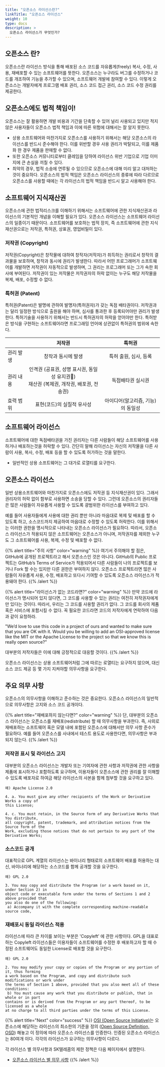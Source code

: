 ```yaml
---
title: "오픈소스 라이선스란?"
linkTitle: "오픈소스 라이선스"
weight: 10
type: docs
description: >
  오픈소스 라이선스가 무엇인가? 
---
```


## 오픈소스 란?
오픈소스란 라이선스 방식을 통해 배포된 소스 코드를 자유롭게(freely) 복사, 수정, 사용, 재배포할 수 있는 소프트웨어를 뜻한다. 오픈소스는 누구라도 버그를 수정하거나 코드를 개조하여 기능을 추가할 수 있으며, 소프트웨어 개발에 참여할 수 있다. 이렇게 오픈소스는 개발자에게 프로그램 배포 권리, 소스 코드 접근 권리, 소스 코드 수정 권리를 제공한다.

## 오픈소스에도 법적 책임이!
오픈소스는 잘 활용하면 개발 비용과 기간을 단축할 수 있어 널리 사용되고 있지만 적지 않은 사용자들이 오픈소스 법적 책임과 이에 따른 위험에 대해서는 잘 알지 못한다. 

* 상용 소프트웨어와 마찬가지로 오픈소스를 사용하기 위해서는 해당 오픈소스의 라이선스를 반드시 준수해야 한다. 이를 위반할 경우 사용 권리가 박탈되고, 이를 제품화 한 경우 제품을 판매할 수 없다. 
* 또한 오픈소스 커뮤니티로부터 클레임을 당하여 라이선스 위반 기업으로 기업 이미지에 큰 손실을 끼칠 수 있다.
* 최악의 경우, 법적 소송에 연루될 수 있으므로 오픈소스에 대해 미리 알고 대처하는 것이 중요하다.
오픈소스의 법적 책임은 오픈소스 라이선스의 종류에 따라 다르므로 오픈소스를 사용할 때에는 각 라이선스의 법적 책임을 반드시 알고 사용해야 한다.

## 소프트웨어 지식재산권
오픈소스에 관한 법적리스크를 이해하기 위해서는 소프트웨어에 관한 지식재산권과 라이선스의 기본적인 개념을 이해할 필요가 있다. 오픈소스 라이선스는 소프트웨어 라이선스의 일종이기 때문이다. 
소프트웨어를 보호하는 법적 장치, 즉 소프트웨어에 관한 지식재산권으로는 저작권, 특허권, 상표권, 영업비밀이 있다.

### 저작권 (Copyright)
저작권(Copyright)은 창작물에 대하여 창작자(저작자)가 취득하는 권리로서 창작의 결과물을 보호하며, 창작과 동시에 권리가 발생한다. 
따라서 어떤 프로그래머가 소프트웨어를 개발하면 저작권이 자동적으로 발생하며, 그 권리는 프로그래머 또는 그가 속한 회사에 부여된다.  저작권이 있는 저작물은 저작권자의 허락 없이는 누구도 해당 저작물을 복제, 배포, 수정할 수 없다.

### 특허권 (Patent)
특허권(Patent)은 발명에 관하여 발명자(특허권자)가 갖는 독점 배타권이다.
저작권과는 달리 일정한 방식으로 출원을 해야 하며, 심사를 통과한 후 등록되어야만 권리가 발생한다.  특허기술을 사용하기 위해서는 반드시 특허권자의 허락을 얻어야만 한다. 
특허받은 방식을 구현하는 소프트웨어라면 프로그래밍 언어에 상관없이 특허권의 범위에 속한다. 


|   | 저작권 | 특허권  |
| ------------- |:-------------:| :-----:|
| 권리 발생 | 창작과 동시에 발생 | 특허 출원, 심사, 등록 |
| 권리 내용 | 인격권 (공표권, 성명 표시권, 동일성 유지권)  <br />재산권 (복제권, 개작권, 배포권, 전송권)   |   독점배타권 실시권 |
| 효력 범위 | 표현(코드)의 실질적 유사성 | 아이디어(알고리즘, 기능)의 동일성 |

## 소프트웨어 라이선스
소프트웨어에 대한 독점배타권을 가진 권리자는 다른 사람들이 해당 소프트웨어를 사용하거나 배포하는것을 허락할 수 있다. 간단히 말해 라이선스는 자신의 저작물을 다른 사람이 사용, 복사, 수정, 배포 등을 할 수 있도록 허가하는 것을 말한다.

* 일반적인 상용 소프트웨어는 그 대가로 로열티를 요구한다.

## 오픈소스 라이선스
일반 상용소프트웨어와 마찬가지로 오픈소스에도 저작권 등 지식재산권이 있다.  그래서 권리자의 허락 없이 함부로 사용하면 소송을 당할 수 있다.
그런데 오픈소스의 권리자들은 많은 사람들이 자유롭게 사용할 수 있도록 광범위한 라이선스를 부여하고 있다.  

예를 들어 사용자들에게 사용에 대한 권리 뿐만 아니라 마음대로 복제 및 배포를 할 수 있도록 하고, 소스코드까지 제공하여 마음대로 수정할 수 있도록 허락한다. 이를 위해서는 이러한 권한을 명시적으로 나타내는 오픈소스 라이선스가 필요하다. 따라서, 오픈소스 라이선스가 적용되지 않은 소프트웨어는 오픈소스가 아니며, 저작권자를 제외한 누구도 그 소프트웨어를 사용, 복제, 수정 및 배포할 수 없다.


{{% alert title="주의 사항" color="warning" %}}
여기서 주의해야 할 점은, GitHub에 공개된 프로젝트라고 해서 오픈소스인 것은 아니다. GitHub의 Public 프로젝트는 GitHub’s Terms of Service가 적용되어서 다른 사람들이 나의 프로젝트를 보거나 Fork 할 수는 있지만 다른 권한은 부여하지 않다. 오픈소스 프로젝트라면 많은 사람들이 자유롭게 사용, 수정, 배포하고 또다시 기여할 수 있도록 오픈소스 라이선스가 적용돼야 한다.
{{% /alert %}}

{{% alert title="라이선스가 없는 코드라면?" color="warning" %}}
만약 코드에 라이선스가 명시되어 있지 않다면, 그 코드를 사용할 수 있는 권리는 여전히 저작권자에게만 있다는 것이다. 따라서, 우리는 그 코드를 사용할 권리가 없다. 그 코드를 회사의 제품 혹은 서비스에 포함시킬 수 없다. 꼭 필요한 코드라면 코드의 저작자에게 연락하여 다음과 같이 요청하라.

"We’d love to use this code in a project of ours and wanted to make sure that you are OK with it. Would you be willing to add an OSI-approved license like the MIT or the Apache License to the project so that we know this is really open source?"

대부분의 저작자들은 이에 대해 긍정적으로 대응할 것이다.
{{% /alert %}}

오픈소스 라이선스는 상용 소프트웨어처럼 그에 따르는 로열티는 요구하지 않으며, 대신 소스 코드 제공 등 몇 가지 지켜야할 의무사항을 요구한다.

## 주요 의무 사항
오픈소스의 의무사항을 이해하고 준수하는 것은 중요한다. 오픈소스 라이선스의 일반적으로 의무사항은 고지와 소스 코드 공개이다.

{{% alert title="재배포하지 않는다면?" color="warning" %}}
단, 대부분의 오픈소스 라이선스는 오픈소스를 재배포(redistribute) 할 때 의무사항을 부과한다.  즉, 사외로 재배포하는 소프트웨어 혹은 모델 내에 포함된 오픈소스에 대해서만 의무 사항 준수가 필요하다.  예를 들어 오픈소스를 사내에서 테스트 용도로 사용한다면, 의무사항은 부과되지 않는다. 
{{% /alert %}}

### 저작권 표시 및 라이선스 고지
대부분의 오픈소스 라이선스는 개발자 또는 기여자에 관한 사항과 저작권에 관한 사항을 제품에 표시하거나 포함하도록 요구하며, 이용자들이 오픈소스에 관한 권리를 잘 이해할 수 있도록 배포자로 하여금 해당 라이선스의 사본을 함께 첨부할 것을 요구하고 있다.

~~~
예) Apache License 2.0
 
4. a. You must give any other recipients of the Work or Derivative Works a copy of
this License;
 
4. c. You must retain, in the Source form of any Derivative Works that You distribute,
all copyright, patent, trademark, and attribution notices from the Source form of the
Work, excluding those notices that do not pertain to any part of the Derivative Works;
~~~

### 소스코드 공개
대표적으로 GPL 계열의 라이선스는 바이너리 형태로의 소프트웨어 배포를 허용하는 대신, 바이너리에 해당하는 소스코드를 함께 공개할 것을 요구한다. 

~~~
예) GPL 2.0
 
3. You may copy and distribute the Program (or a work based on it, under Section 2) in
object code or executable form under the terms of Sections 1 and 2 above provided that
you also do one of the following:
 a) Accompany it with the complete corresponding machine-readable source code,
~~~

### 재배포시 동일 라이선스 적용
라이선스에 따라 큰 차이를 보이는 부분은 'Copyleft' 에 관한 사항이다.  GPL을 대표로 하는 Copyleft 라이선스들은 이용자들이 소프트웨어를 수정한 후 배포하고자 할 때 수정된 소프트웨어도 동일한 License로 배포할 것을 요구한다.
~~~
예) GPL 2.0
 
2. You may modify your copy or copies of the Program or any portion of it, thus forming
a work based on the Program, and copy and distribute such modifications or work under
the terms of Section 1 above, provided that you also meet all of these conditions:
 b) You must cause any work that you distribute or publish, that in whole or in part
contains or is derived from the Program or any part thereof, to be licensed as a whole
at no charge to all third parties under the terms of this License.
~~~

{{% alert title="Next" color="success" %}}
[OSI (Open Source Initiative)](https://opensource.org/)는 오픈소스에 해당하는 라이선스의 최소한의 기준을 정의 ([Open Source Definition, OSD](https://opensource.org/osd)) 해놓고 이 정의에 따라 오픈소스 라이선스를 인증한다. 인증된 오픈소스 라이선스는 80여개 이다. 각각의 라이선스가 요구하는 의무사항이 다르다. 

각 라이선스 별 의무사항과 SK텔레콤의 제한 정책은 다음 페이지에서 설명한다.
* [오픈소스 라이선스 별 의무 사항](/guide/use/obligation)
{{% /alert %}}

